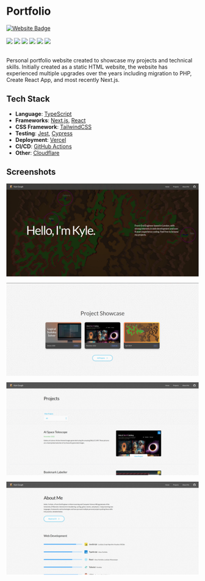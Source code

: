 <h1>Portfolio</h1>

<div>
  <a href="https://kylegough.co.uk" target="_blank" rel="noreferrer"><img src="https://img.shields.io/badge/Website-56347C?style=for-the-badge&logoColor=white" alt="Website Badge"/></a>
</div>

<br />

<div>
  <a href="https://github.com/KyleGough/portfolio/actions?query=branch%3Amaster"><img src="https://img.shields.io/github/workflow/status/KyleGough/portfolio/Pre-Merge/master?style=flat-square" /></a>
  <a href="https://github.com/KyleGough/portfolio/actions/workflows/cypress.yml"><img src="https://img.shields.io/github/workflow/status/KyleGough/portfolio/Cypress%20e2e%20Tests?label=cypress&style=flat-square" /></a>
  <a href="https://github.com/KyleGough/portfolio/commits/master"><img src="https://img.shields.io/github/last-commit/KyleGough/portfolio?style=flat-square" /></a>
  <a href="https://github.com/KyleGough/portfolio/pulls"><img src="https://img.shields.io/github/issues-pr/KyleGough/portfolio?style=flat-square" /></a>
  <a href="https://github.com/KyleGough/portfolio/pulls?q=is%3Apr+is%3Aclosed"><img src="https://img.shields.io/github/issues-pr-closed-raw/KyleGough/portfolio?style=flat-square" /></a>
  <a href="https://kylegough.co.uk"><img src="https://img.shields.io/website?down_message=down&style=flat-square&up_message=up&url=https%3A%2F%2Fkylegough.co.uk" /></a>
</div>

<br />

<p>Personal portfolio website created to showcase my projects and technical skills. Initially created as a static HTML website, the website has experienced multiple upgrades over the years including migration to PHP, Create React App, and most recently Next.js.</p>

## Tech Stack

- **Language**: [TypeScript](https://www.typescriptlang.org/)
- **Frameworks**: [Next.js](https://nextjs.org/), [React](https://reactjs.org/)
- **CSS Framework**: [TailwindCSS](https://tailwindcss.com/)
- **Testing**: [Jest](https://jestjs.io/), [Cypress](https://www.cypress.io/)
- **Deployment**: [Vercel](https://vercel.com/)
- **CI/CD**: [GitHub Actions](https://github.com/features/actions)
- **Other**: [Cloudflare](https://www.cloudflare.com/)

## Screenshots

![Portfolio Homepage](./public/img/portfolio-homepage.jpg)

![Portfolio Project Showcase](./public/img/portfolio-project-showcase.jpg)

![Portfolio Projects Page](./public/img/portfolio-projects.jpg)

![Portfolio About Page](./public/img/portfolio-about.jpg)
